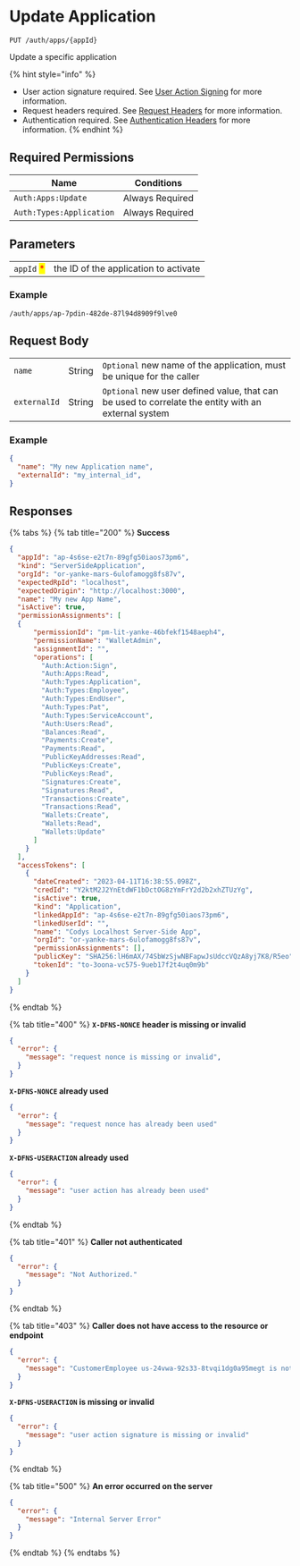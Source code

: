 # Update Application

`PUT /auth/apps/{appId}`

Update a specific application

{% hint style="info" %}
* User action signature required. See [User Action Signing](../user-action-signing/) for more information.
* Request headers required. See [Request Headers](../../../getting-started/request-headers.md) for more information.
* Authentication required. See [Authentication Headers](../../../getting-started/request-headers.md#authentication-headers) for more information.
{% endhint %}

## Required Permissions

| Name                     | Conditions      |
| ------------------------ | --------------- |
| `Auth:Apps:Update`       | Always Required |
| `Auth:Types:Application` | Always Required |

## Parameters

|                                            |                                       |
| ------------------------------------------ | ------------------------------------- |
| `appId` <mark style="color:red;">\*</mark> | the ID of the application to activate |

### Example

```
/auth/apps/ap-7pdin-482de-87l94d8909f9lve0
```

## Request Body

|              |        |                                                                                                     |
| ------------ | ------ | --------------------------------------------------------------------------------------------------- |
| `name`       | String | `Optional` new name of the application, must be unique for the caller                               |
| `externalId` | String | `Optional` new user defined value, that can be used to correlate the entity with an external system |

### Example

```json
{
  "name": "My new Application name",
  "externalId": "my_internal_id",
}
```

## Responses

{% tabs %}
{% tab title="200" %}
**Success**

```json
{
  "appId": "ap-4s6se-e2t7n-89gfg50iaos73pm6",
  "kind": "ServerSideApplication",
  "orgId": "or-yanke-mars-6ulofamogg8fs87v",
  "expectedRpId": "localhost",
  "expectedOrigin": "http://localhost:3000",
  "name": "My new App Name",
  "isActive": true,
  "permissionAssignments": [
  {
      "permissionId": "pm-lit-yanke-46bfekf1548aeph4",
      "permissionName": "WalletAdmin",
      "assignmentId": "",
      "operations": [
        "Auth:Action:Sign",
        "Auth:Apps:Read",
        "Auth:Types:Application",
        "Auth:Types:Employee",
        "Auth:Types:EndUser",
        "Auth:Types:Pat",
        "Auth:Types:ServiceAccount",
        "Auth:Users:Read",
        "Balances:Read",
        "Payments:Create",
        "Payments:Read",
        "PublicKeyAddresses:Read",
        "PublicKeys:Create",
        "PublicKeys:Read",
        "Signatures:Create",
        "Signatures:Read",
        "Transactions:Create",
        "Transactions:Read",
        "Wallets:Create",
        "Wallets:Read",
        "Wallets:Update"
      ]
    }
  ],
  "accessTokens": [
    {
      "dateCreated": "2023-04-11T16:38:55.098Z",
      "credId": "Y2ktM2J2YnEtdWF1bDctOG8zYmFrY2d2b2xhZTUzYg",
      "isActive": true,
      "kind": "Application",
      "linkedAppId": "ap-4s6se-e2t7n-89gfg50iaos73pm6",
      "linkedUserId": "",
      "name": "Codys Localhost Server-Side App",
      "orgId": "or-yanke-mars-6ulofamogg8fs87v",
      "permissionAssignments": [],
      "publicKey": "SHA256:lH6mAX/74SbWzSjwNBFapwJsUdccVQzA8yj7K8/R5eo",
      "tokenId": "to-3oona-vc575-9ueb17f2t4uq0m9b"
    }
  ]
}
```
{% endtab %}

{% tab title="400" %}
**`X-DFNS-NONCE` header is missing or invalid**

```json
{
  "error": {
    "message": "request nonce is missing or invalid",
  }
}
```

**`X-DFNS-NONCE` already used**

```json
{
  "error": {
    "message": "request nonce has already been used"
  }
}
```

**`X-DFNS-USERACTION` already used**

```json
{
  "error": {
    "message": "user action has already been used"
  }
}
```
{% endtab %}

{% tab title="401" %}
**Caller not authenticated**

```json
{
  "error": {
    "message": "Not Authorized."
  }
}
```
{% endtab %}

{% tab title="403" %}
**Caller does not have access to the resource or endpoint**

```json
{
  "error": {
    "message": "CustomerEmployee us-24vwa-92s33-8tvqi1dg0a95megt is not authorized to perform operation (/auth/apps)"
  }
}
```

**`X-DFNS-USERACTION` is missing or invalid**

```JSON
{
  "error": {
    "message": "user action signature is missing or invalid"
  }
}
```
{% endtab %}

{% tab title="500" %}
**An error occurred on the server**

```json
{
  "error": {
    "message": "Internal Server Error"
  }
}
```
{% endtab %}
{% endtabs %}
